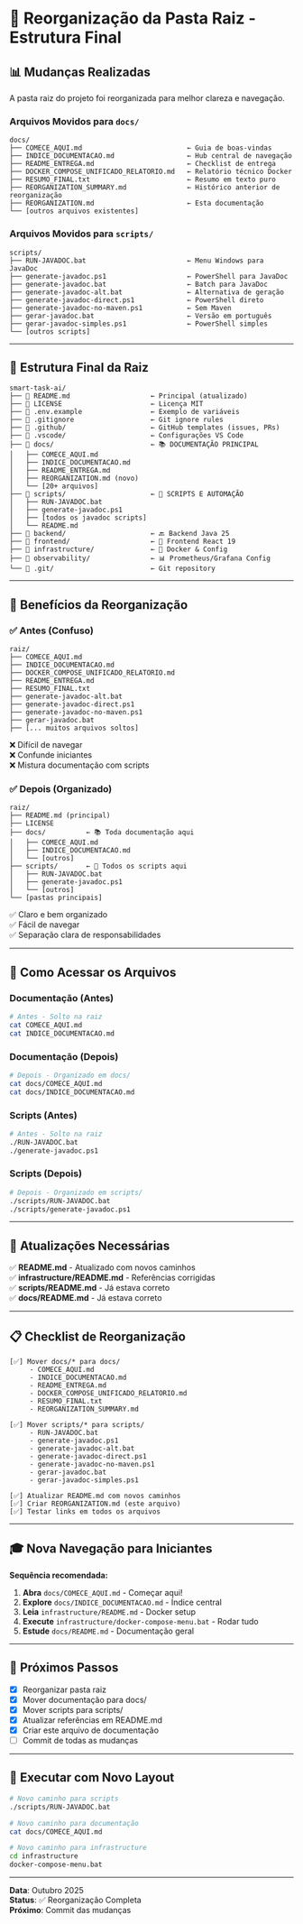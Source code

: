 # 📁 Reorganização da Pasta Raiz - Estrutura Final

## 📊 Mudanças Realizadas

A pasta raiz do projeto foi reorganizada para melhor clareza e navegação.

### Arquivos Movidos para `docs/`

```
docs/
├── COMECE_AQUI.md                          ← Guia de boas-vindas
├── INDICE_DOCUMENTACAO.md                  ← Hub central de navegação
├── README_ENTREGA.md                       ← Checklist de entrega
├── DOCKER_COMPOSE_UNIFICADO_RELATORIO.md   ← Relatório técnico Docker
├── RESUMO_FINAL.txt                        ← Resumo em texto puro
├── REORGANIZATION_SUMMARY.md               ← Histórico anterior de reorganização
├── REORGANIZATION.md                       ← Esta documentação
└── [outros arquivos existentes]
```

### Arquivos Movidos para `scripts/`

```
scripts/
├── RUN-JAVADOC.bat                         ← Menu Windows para JavaDoc
├── generate-javadoc.ps1                    ← PowerShell para JavaDoc
├── generate-javadoc.bat                    ← Batch para JavaDoc
├── generate-javadoc-alt.bat                ← Alternativa de geração
├── generate-javadoc-direct.ps1             ← PowerShell direto
├── generate-javadoc-no-maven.ps1           ← Sem Maven
├── gerar-javadoc.bat                       ← Versão em português
├── gerar-javadoc-simples.ps1               ← PowerShell simples
└── [outros scripts]
```

---

## 📂 Estrutura Final da Raiz

```
smart-task-ai/
├── 📄 README.md                    ← Principal (atualizado)
├── 📄 LICENSE                      ← Licença MIT
├── 📄 .env.example                 ← Exemplo de variáveis
├── 📄 .gitignore                   ← Git ignore rules
├── 📁 .github/                     ← GitHub templates (issues, PRs)
├── 📁 .vscode/                     ← Configurações VS Code
├── 📁 docs/                        ← 📚 DOCUMENTAÇÃO PRINCIPAL
│   ├── COMECE_AQUI.md
│   ├── INDICE_DOCUMENTACAO.md
│   ├── README_ENTREGA.md
│   ├── REORGANIZATION.md (novo)
│   └── [20+ arquivos]
├── 📁 scripts/                     ← 🔧 SCRIPTS E AUTOMAÇÃO
│   ├── RUN-JAVADOC.bat
│   ├── generate-javadoc.ps1
│   ├── [todos os javadoc scripts]
│   └── README.md
├── 📁 backend/                     ← 🔙 Backend Java 25
├── 📁 frontend/                    ← 🎨 Frontend React 19
├── 📁 infrastructure/              ← 🐳 Docker & Config
├── 📁 observability/               ← 📊 Prometheus/Grafana Config
└── 📁 .git/                        ← Git repository
```

---

## 🎯 Benefícios da Reorganização

### ✅ Antes (Confuso)
```
raiz/
├── COMECE_AQUI.md
├── INDICE_DOCUMENTACAO.md
├── DOCKER_COMPOSE_UNIFICADO_RELATORIO.md
├── README_ENTREGA.md
├── RESUMO_FINAL.txt
├── generate-javadoc-alt.bat
├── generate-javadoc-direct.ps1
├── generate-javadoc-no-maven.ps1
├── gerar-javadoc.bat
├── [... muitos arquivos soltos]
```
❌ Difícil de navegar  
❌ Confunde iniciantes  
❌ Mistura documentação com scripts  

### ✅ Depois (Organizado)
```
raiz/
├── README.md (principal)
├── LICENSE
├── docs/          ← 📚 Toda documentação aqui
│   ├── COMECE_AQUI.md
│   ├── INDICE_DOCUMENTACAO.md
│   └── [outros]
├── scripts/       ← 🔧 Todos os scripts aqui
│   ├── RUN-JAVADOC.bat
│   ├── generate-javadoc.ps1
│   └── [outros]
└── [pastas principais]
```
✅ Claro e bem organizado  
✅ Fácil de navegar  
✅ Separação clara de responsabilidades  

---

## 📍 Como Acessar os Arquivos

### Documentação (Antes)
```bash
# Antes - Solto na raiz
cat COMECE_AQUI.md
cat INDICE_DOCUMENTACAO.md
```

### Documentação (Depois)
```bash
# Depois - Organizado em docs/
cat docs/COMECE_AQUI.md
cat docs/INDICE_DOCUMENTACAO.md
```

### Scripts (Antes)
```bash
# Antes - Solto na raiz
./RUN-JAVADOC.bat
./generate-javadoc.ps1
```

### Scripts (Depois)
```bash
# Depois - Organizado em scripts/
./scripts/RUN-JAVADOC.bat
./scripts/generate-javadoc.ps1
```

---

## 🔄 Atualizações Necessárias

✅ **README.md** - Atualizado com novos caminhos  
✅ **infrastructure/README.md** - Referências corrigidas  
✅ **scripts/README.md** - Já estava correto  
✅ **docs/README.md** - Já estava correto  

---

## 📋 Checklist de Reorganização

```
[✅] Mover docs/* para docs/
     - COMECE_AQUI.md
     - INDICE_DOCUMENTACAO.md
     - README_ENTREGA.md
     - DOCKER_COMPOSE_UNIFICADO_RELATORIO.md
     - RESUMO_FINAL.txt
     - REORGANIZATION_SUMMARY.md

[✅] Mover scripts/* para scripts/
     - RUN-JAVADOC.bat
     - generate-javadoc.ps1
     - generate-javadoc-alt.bat
     - generate-javadoc-direct.ps1
     - generate-javadoc-no-maven.ps1
     - gerar-javadoc.bat
     - gerar-javadoc-simples.ps1

[✅] Atualizar README.md com novos caminhos
[✅] Criar REORGANIZATION.md (este arquivo)
[✅] Testar links em todos os arquivos
```

---

## 🎓 Nova Navegação para Iniciantes

**Sequência recomendada:**

1. **Abra** `docs/COMECE_AQUI.md` - Começar aqui!
2. **Explore** `docs/INDICE_DOCUMENTACAO.md` - Índice central
3. **Leia** `infrastructure/README.md` - Docker setup
4. **Execute** `infrastructure/docker-compose-menu.bat` - Rodar tudo
5. **Estude** `docs/README.md` - Documentação geral

---

## 📝 Próximos Passos

- [x] Reorganizar pasta raiz
- [x] Mover documentação para docs/
- [x] Mover scripts para scripts/
- [x] Atualizar referências em README.md
- [x] Criar este arquivo de documentação
- [ ] Commit de todas as mudanças

---

## 🚀 Executar com Novo Layout

```bash
# Novo caminho para scripts
./scripts/RUN-JAVADOC.bat

# Novo caminho para documentação
cat docs/COMECE_AQUI.md

# Novo caminho para infrastructure
cd infrastructure
docker-compose-menu.bat
```

---

**Data**: Outubro 2025  
**Status**: ✅ Reorganização Completa  
**Próximo**: Commit das mudanças

